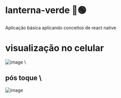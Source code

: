 # lanterna-verde 💚🟢
Aplicação básica aplicando conceitos de react native

# visualização no celular
![image](https://github.com/camjla/lanterna-verde/assets/86445048/fb3d2ca6-9e7a-4e04-bd3e-2fb474019bc4) \
## pós toque \
 ![image](https://github.com/camjla/lanterna-verde/assets/86445048/41898353-8a9f-4ba1-b4fd-ec20e0ff1825)

